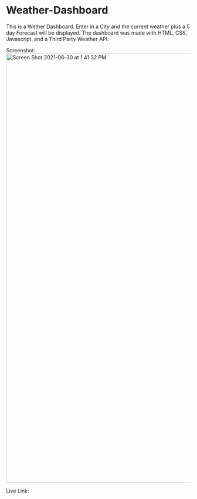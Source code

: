 # Weather-Dashboard

This is a Wether Dashboard. Enter in a City and the current weather plus a 5 day Forecast will be displayed.
The dashboard was made with HTML, CSS, Javascript, and a Third Party Weather API.

Screenshot:<img width="1168" alt="Screen Shot 2021-06-30 at 1 41 32 PM" src="https://user-images.githubusercontent.com/53482411/124014866-ab34d980-d9a9-11eb-8b14-74117b0a5a9a.png">

Live Link:
